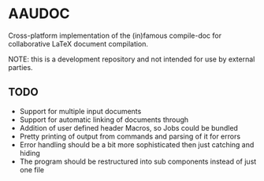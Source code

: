 AAUDOC
======
Cross-platform implementation of the (in)famous compile-doc for collaborative LaTeX document compilation.

NOTE: this is a development repository and not intended for use by external parties.

TODO
----
* Support for multiple input documents 
* Support for automatic linking of documents through
* Addition of user defined header Macros, so Jobs could be bundled
* Pretty printing of output from commands and parsing of it for errors
* Error handling should be a bit more sophisticated then just catching and hiding
* The program should be restructured into sub components instead of just one file

